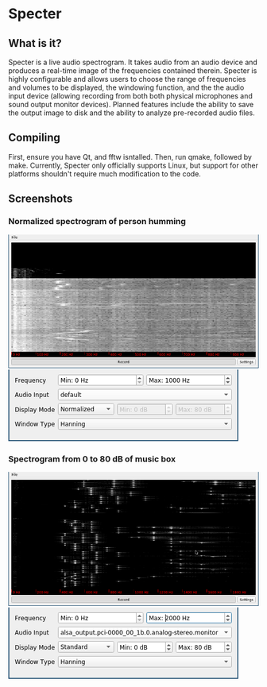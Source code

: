 # Specter

## What is it?
Specter is a live audio spectrogram. It takes audio from an audio device and 
produces a real-time image of the frequencies contained therein. Specter is 
highly configurable and allows users to choose the range of frequencies and 
volumes to be displayed, the windowing function, and the the audio input device 
(allowing recording from both both physical microphones and sound output 
monitor devices). Planned features include the ability to save the output image 
to disk and the ability to analyze pre-recorded audio files.

## Compiling
First, ensure you have Qt, and fftw isntalled. Then, run qmake, followed by 
make. Currently, Specter only officially supports Linux, but support for other 
platforms shouldn't require much modification to the code.

## Screenshots
### Normalized spectrogram of person humming
![Normalized spectrogram of person humming](screenshots/screenshot_humming_main.png?raw=true "Normalized spectrogram of person humming")
![Settings for spectogram of person humming](screenshots/screenshot_humming_settings.png?raw=true "Settings for spectogram of person humming")

### Spectrogram from 0 to 80 dB of music box
![Spectrogram from 0 to 80 dB of music box](screenshots/screenshot_musicbox_main.png?raw=true "Spectrogram from 0 to 80 dB of music box")
![Settings for spectogram of music box](screenshots/screenshot_musicbox_settings.png?raw=true "Settings for spectogram of music box")

